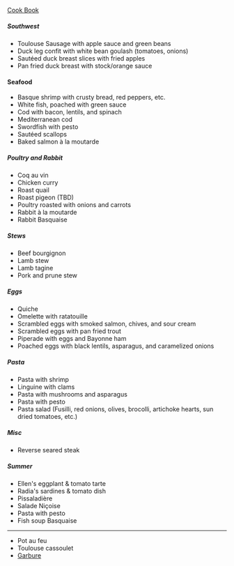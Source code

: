 [Cook Book](https://github.com/vmsmith/CookBook/blob/master/README.md)

##### Southwest  
* Toulouse Sausage with apple sauce and green beans  
* Duck leg confit with white bean goulash (tomatoes, onions)  
* Sautéed duck breast slices with fried apples    
* Pan fried duck breast with stock/orange sauce  

#### Seafood  
* Basque shrimp with crusty bread, red peppers, etc.  
* White fish, poached with green sauce  
* Cod with bacon, lentils, and spinach  
* Mediterranean cod  
* Swordfish with pesto  
* Sautéed scallops  
* Baked salmon à la moutarde     

##### Poultry and Rabbit  
* Coq au vin   
* Chicken curry  
* Roast quail  
* Roast pigeon (TBD)  
* Poultry roasted with onions and carrots   
* Rabbit à la moutarde   
* Rabbit Basquaise   

##### Stews  
* Beef bourgignon   
* Lamb stew    
* Lamb tagine  
* Pork and prune stew      

##### Eggs  
* Quiche  
* Omelette with ratatouille  
* Scrambled eggs with smoked salmon, chives, and sour cream   
* Scrambled eggs with pan fried trout
* Piperade with eggs and Bayonne ham  
* Poached eggs with black lentils, asparagus, and caramelized onions  

##### Pasta  
* Pasta with shrimp  
* Linguine with clams  
* Pasta with mushrooms and asparagus  
* Pasta with pesto  
* Pasta salad (Fusilli, red onions, olives, brocolli, artichoke hearts, sun dried tomatoes, etc.)    

##### Misc  
* Reverse seared steak  

##### Summer  
* Ellen's eggplant & tomato tarte
* Radia's sardines & tomato dish  
* Pissaladière  
* Salade Niçoise  
* Pasta with pesto  
* Fish soup Basquaise  

-----  

* Pot au feu  
* Toulouse cassoulet  
* [Garbure](https://www.washingtonpost.com/recipes/classic-garbure/14502/?utm_term=.2efda0c97388)
